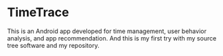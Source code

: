 TimeTrace
=========

This is an Android app developed for time management, user behavior analysis, and app recommendation.
And this is my first try with my source tree software and my repository.
